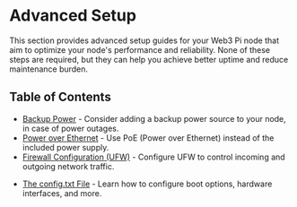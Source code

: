 # Advanced Setup

This section provides advanced setup guides for your Web3 Pi node that aim to optimize your node's performance and reliability. None of these steps are required, but they can help you achieve better uptime and reduce maintenance burden.

## Table of Contents

- [Backup Power](ups.md) - Consider adding a backup power source to your node, in case of power outages.
- [Power over Ethernet](poe.md) - Use PoE (Power over Ethernet) instead of the included power supply.
- [Firewall Configuration (UFW)](ufw.md) - Configure UFW to control incoming and outgoing network traffic.
<!-- config.txt -->
- [The config.txt File](config.md) - Learn how to configure boot options, hardware interfaces, and more.
